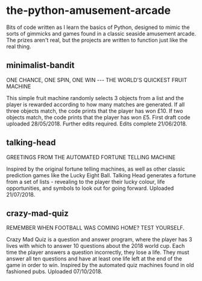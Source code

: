 # the-python-amusement-arcade
Bits of code written as I learn the basics of Python, designed to mimic the sorts of gimmicks and games found in a classic seaside amusement arcade. The prizes aren't real, but the projects are written to function just like the real thing.

## minimalist-bandit
ONE CHANCE, ONE SPIN, ONE WIN --- THE WORLD'S QUICKEST FRUIT MACHINE

This simple fruit machine randomly selects 3 objects from a list and the player is rewarded according to how many matches are generated. If all three objects match, the code prints that the player has won £10. If two objects match, the code prints that the player has won £5. First draft code uploaded 28/05/2018. Further edits required. Edits complete 21/06/2018.

## talking-head
GREETINGS FROM THE AUTOMATED FORTUNE TELLING MACHINE

Inspired by the original fortune telling machines, as well as other classic prediction games like the Lucky Eight Ball. Talking Head generates a fortune from a set of lists - revealing to the player their lucky colour, life opportunities, and symbols to look out for going forward. Uploaded 21/07/2018.

## crazy-mad-quiz
REMEMBER WHEN FOOTBALL WAS COMING HOME? TEST YOURSELF.

Crazy Mad Quiz is a question and answer program, where the player has 3 lives with which to answer 10 questions about the 2018 world cup. Each time the player answers a question incorrectly, they lose a life. They must answer all ten questions and have at least one life left at the end of the game in order to win. Inspired by the automated quiz machines found in old fashioned pubs. Uploaded 07/10/2018.



